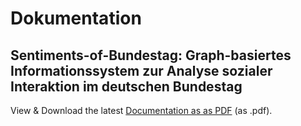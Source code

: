 # Dokumentation
## Sentiments-of-Bundestag: Graph-basiertes Informationssystem zur Analyse sozialer Interaktion im deutschen Bundestag 


View & Download the latest [Documentation as as PDF](https://github.com/Sentiments-of-Bundestag/Dokumentation/blob/main/Sentiments_of_bundestag_final.pdf) (as .pdf).
